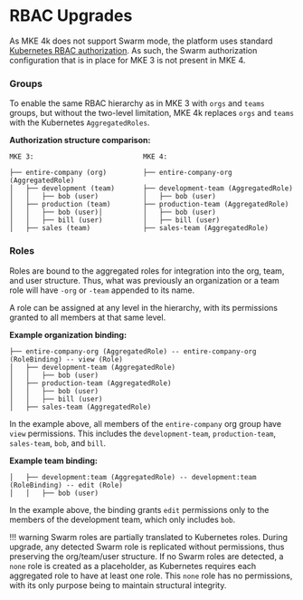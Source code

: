# RBAC Upgrades

As MKE 4k does not support Swarm mode, the platform uses standard [Kubernetes
RBAC authorization](https://kubernetes.io/docs/reference/access-authn-authz/rbac/).
As such, the Swarm authorization configuration that is in place for MKE 3 is not present in MKE 4.

### Groups

To enable the same RBAC hierarchy as in MKE 3 with `orgs` and `teams` groups, but
without the two-level limitation, MKE 4k replaces `orgs` and `teams` with
the Kubernetes `AggregatedRoles`.

**Authorization structure comparison:**

```console data-copy="false"
MKE 3:                           MKE 4:

├── entire-company (org)         ├── entire-company-org (AggregatedRole)
│   ├── development (team)       ├── development-team (AggregatedRole)
│   │   ├── bob (user)           │   ├── bob (user)
│   ├── production (team)        ├── production-team (AggregatedRole)
│   │   ├── bob (user)│          │   ├── bob (user)
│   │   ├── bill (user)          │   ├── bill (user)
│   ├── sales (team)             ├── sales-team (AggregatedRole)
```
### Roles

Roles are bound to the aggregated roles for integration into the org, team, and user structure.
Thus, what was previously an organization or a team role will have `-org` or `-team`
appended to its name.

A role can be assigned at any level in the hierarchy, with its permissions granted to all members
at that same level.

**Example organization binding:**

```console data-copy="false"
├── entire-company-org (AggregatedRole) -- entire-company-org (RoleBinding) -- view (Role)
│   ├── development-team (AggregatedRole)
│   │   ├── bob (user)
│   ├── production-team (AggregatedRole)
│   │   ├── bob (user)
│   │   ├── bill (user)
│   ├── sales-team (AggregatedRole)
```
In the example above, all members of the `entire-company` org group have
`view` permissions. This includes the `development-team`,
`production-team`, `sales-team`, `bob`, and `bill`.

**Example team binding:**

```console data-copy="false"
│   ├── development:team (AggregatedRole) -- development:team (RoleBinding) -- edit (Role)
│   │   ├── bob (user)
```
In the example above, the binding grants `edit` permissions only to the
members of the development team, which only includes `bob`.

!!! warning
    Swarm roles are partially translated to Kubernetes roles. During upgrade,
    any detected Swarm role is replicated without permissions, thus
    preserving the org/team/user structure.
    If no Swarm roles are detected, a `none` role is created as a placeholder,
    as Kubernetes requires each aggregated role to have at least one role.
    This `none` role has no permissions, with its only purpose being to maintain
    structural integrity.